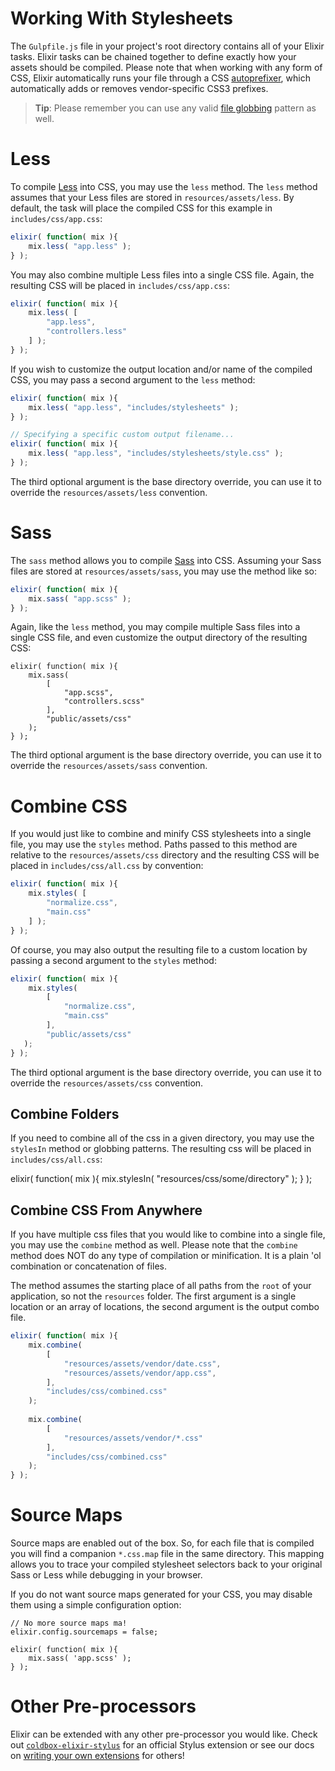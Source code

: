 # Working With Stylesheets

The `Gulpfile.js` file in your project's root directory contains all of your Elixir tasks. Elixir tasks can be chained together to define exactly how your assets should be compiled.  Please note that when working with any form of CSS, Elixir automatically runs your file through a CSS [autoprefixer](https://www.npmjs.com/package/gulp-autoprefixer), which automatically adds or removes vendor-specific CSS3 prefixes.

> **Tip**: Please remember you can use any valid [file globbing](https://github.com/isaacs/node-glob) pattern as well.

# Less

To compile [Less](http://lesscss.org/) into CSS, you may use the `less` method. The `less` method assumes that your Less files are stored in `resources/assets/less`. By default, the task will place the compiled CSS for this example in `includes/css/app.css`:

```js
elixir( function( mix ){
    mix.less( "app.less" );
} );
```

You may also combine multiple Less files into a single CSS file. Again, the resulting CSS will be placed in `includes/css/app.css`:

```js
elixir( function( mix ){
    mix.less( [
        "app.less",
        "controllers.less"
    ] );
} );
```

If you wish to customize the output location and/or name of the compiled CSS, you may pass a second argument to the `less` method:

```js
elixir( function( mix ){
    mix.less( "app.less", "includes/stylesheets" );
} );

// Specifying a specific custom output filename...
elixir( function( mix ){
    mix.less( "app.less", "includes/stylesheets/style.css" );
} );
```

The third optional argument is the base directory override, you can use it to override the `resources/assets/less` convention.

# Sass

The `sass` method allows you to compile [Sass](http://sass-lang.com/) into CSS. Assuming your Sass files are stored at `resources/assets/sass`, you may use the method like so:

```js
elixir( function( mix ){
    mix.sass( "app.scss" );
} );
```

Again, like the `less` method, you may compile multiple Sass files into a single CSS file, and even customize the output directory of the resulting CSS:

```
elixir( function( mix ){
    mix.sass(
        [
            "app.scss",
            "controllers.scss"
        ], 
        "public/assets/css"
    );
} );
```

The third optional argument is the base directory override, you can use it to override the `resources/assets/sass` convention.

# Combine CSS

If you would just like to combine and minify CSS stylesheets into a single file, you may use the `styles` method. Paths passed to this method are relative to the `resources/assets/css` directory and the resulting CSS will be placed in `includes/css/all.css` by convention:

```js
elixir( function( mix ){
    mix.styles( [
        "normalize.css",
        "main.css"
    ] );
} );
```

Of course, you may also output the resulting file to a custom location by passing a second argument to the `styles` method:

```js
elixir( function( mix ){
    mix.styles(
    	[
        	"normalize.css",
        	"main.css"
    	], 
    	"public/assets/css"
   );
} );
```

The third optional argument is the base directory override, you can use it to override the `resources/assets/css` convention.

## Combine Folders

If you need to combine all of the css in a given directory, you may use the `stylesIn` method or globbing patterns. The resulting css will be placed in `includes/css/all.css`:

elixir( function( mix ){
    mix.stylesIn( "resources/css/some/directory" );
} );


## Combine CSS From Anywhere

If you have multiple css files that you would like to combine into a single file, you may use the `combine` method as well.  Please note that the `combine` method does NOT do any type of compilation or minification.  It is a plain 'ol combination or concatenation of files.

The method assumes the starting place of all paths from the `root` of your application, so not the `resources` folder.  The first argument is a single location or an array of locations, the second argument is the output combo file.

```js
elixir( function( mix ){
    mix.combine( 
    	[
        	"resources/assets/vendor/date.css",
        	"resources/assets/vendor/app.css",
    	],
    	"includes/css/combined.css"
    );
    
    mix.combine( 
    	[
            "resources/assets/vendor/*.css"
    	],
    	"includes/css/combined.css"
    );
} );
```

# Source Maps

Source maps are enabled out of the box. So, for each file that is compiled you will find a companion `*.css.map` file in the same directory. This mapping allows you to trace your compiled stylesheet selectors back to your original Sass or Less while debugging in your browser.

If you do not want source maps generated for your CSS, you may disable them using a simple configuration option:

```
// No more source maps ma!
elixir.config.sourcemaps = false;

elixir( function( mix ){
    mix.sass( 'app.scss' );
} );
```

# Other Pre-processors

Elixir can be extended with any other pre-processor you would like.  Check out [`coldbox-elixir-stylus`](https://github.com/coldbox-elixir/extension-stylus) for an official Stylus extension or see our docs on [writing your own extensions](writing_elixir_extensions.md) for others!
